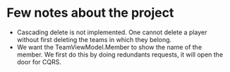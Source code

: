 # Few notes about the project

- Cascading delete is not implemented. One cannot delete a player without first
  deleting the teams in which they belong.
- We want the TeamViewModel.Member to show the name of the member. We first do
  this by doing redundants requests, it will open the door for CQRS.